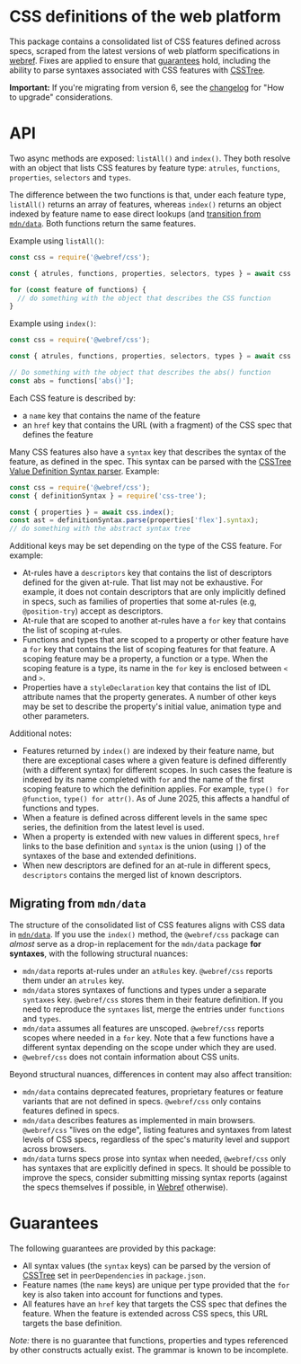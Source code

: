 # CSS definitions of the web platform

This package contains a consolidated list of CSS features defined across specs, scraped from the latest versions of web platform specifications in [webref](https://github.com/w3c/webref). Fixes are applied to ensure that [guarantees](#guarantees) hold, including the ability to parse syntaxes associated with CSS features with [CSSTree](https://github.com/csstree/csstree).

**Important:** If you're migrating from version 6, see the [changelog](https://github.com/w3c/webref/blob/main/packages/css/CHANGELOG.md) for "How to upgrade" considerations.

# API

Two async methods are exposed: `listAll()` and `index()`. They both resolve with an object that lists CSS features by feature type: `atrules`, `functions`, `properties`, `selectors` and `types`.

The difference between the two functions is that, under each feature type, `listAll()` returns an array of features, whereas `index()` returns an object indexed by feature name to ease direct lookups (and [transition from `mdn/data`](#transition-from-mdndata). Both functions return the same features.

Example using `listAll()`:

```js
const css = require('@webref/css');

const { atrules, functions, properties, selectors, types } = await css.listAll();

for (const feature of functions) {
  // do something with the object that describes the CSS function
}
```

Example using `index()`:

```js
const css = require('@webref/css');

const { atrules, functions, properties, selectors, types } = await css.index();

// Do something with the object that describes the abs() function
const abs = functions['abs()'];
```

Each CSS feature is described by:
- a `name` key that contains the name of the feature
- an `href` key that contains the URL (with a fragment) of the CSS spec that defines the feature

Many CSS features also have a `syntax` key that describes the syntax of the feature, as defined in the spec. This syntax can be parsed with the [CSSTree Value Definition Syntax parser](https://github.com/csstree/csstree/blob/master/docs/definition-syntax.md#value-definition-syntax). Example:

```js
const css = require('@webref/css');
const { definitionSyntax } = require('css-tree');

const { properties } = await css.index();
const ast = definitionSyntax.parse(properties['flex'].syntax);
// do something with the abstract syntax tree
```

Additional keys may be set depending on the type of the CSS feature. For example:

- At-rules have a `descriptors` key that contains the list of descriptors defined for the given at-rule. That list may not be exhaustive. For example, it does not contain descriptors that are only implicitly defined in specs, such as families of properties that some at-rules (e.g, `@position-try`) accept as descriptors.
- At-rule that are scoped to another at-rules have a `for` key that contains the list of scoping at-rules.
- Functions and types that are scoped to a property or other feature have a `for` key that contains the list of scoping features for that feature. A scoping feature may be a property, a function or a type. When the scoping feature is a type, its name in the `for` key is enclosed between `<` and `>`.
- Properties have a `styleDeclaration` key that contains the list of IDL attribute names that the property generates. A number of other keys may be set to describe the property's initial value, animation type and other parameters.

Additional notes:
- Features returned by `index()` are indexed by their feature name, but there are exceptional cases where a given feature is defined differently (with a different syntax) for different scopes. In such cases the feature is indexed by its name completed with ` for ` and the name of the first scoping feature to which the definition applies. For example, `type() for @function`, `type() for attr()`. As of June 2025, this affects a handful of functions and types.
- When a feature is defined across different levels in the same spec series, the definition from the latest level is used.
- When a property is extended with new values in different specs, `href` links to the base definition and `syntax` is the union (using `|`) of the syntaxes of the base and extended definitions.
- When new descriptors are defined for an at-rule in different specs, `descriptors` contains the merged list of known descriptors.

## Migrating from `mdn/data`

The structure of the consolidated list of CSS features aligns with CSS data in [`mdn/data`](https://github.com/mdn/data). If you use the `index()` method, the `@webref/css` package can *almost* serve as a drop-in replacement for the `mdn/data` package **for syntaxes**, with the following structural nuances:

- `mdn/data` reports at-rules under an `atRules` key. `@webref/css` reports them under an `atrules` key.
- `mdn/data` stores syntaxes of functions and types under a separate `syntaxes` key. `@webref/css` stores them in their feature definition. If you need to reproduce the `syntaxes` list, merge the entries under `functions` and `types`.
- `mdn/data` assumes all features are unscoped. `@webref/css` reports scopes where needed in a `for` key. Note that a few functions have a different syntax depending on the scope under which they are used.
- `@webref/css` does not contain information about CSS units.

Beyond structural nuances, differences in content may also affect transition:
- `mdn/data` contains deprecated features, proprietary features or feature variants that are not defined in specs. `@webref/css` only contains features defined in specs.
- `mdn/data` describes features as implemented in main browsers. `@webref/css` "lives on the edge", listing features and syntaxes from latest levels of CSS specs, regardless of the spec's maturity level and support across browsers.
- `mdn/data` turns specs prose into syntax when needed, `@webref/css` only has syntaxes that are explicitly defined in specs. It should be possible to improve the specs, consider submitting missing syntax reports (against the specs themselves if possible, in [Webref](https://github.com/w3c/webref/issues) otherwise).


# Guarantees

The following guarantees are provided by this package:
- All syntax values (the `syntax` keys) can be parsed by the version of [CSSTree](https://github.com/csstree/csstree) set in `peerDependencies` in `package.json`.
- Feature names (the `name` keys) are unique per type provided that the `for` key is also taken into account for functions and types.
- All features have an `href` key that targets the CSS spec that defines the feature. When the feature is extended across CSS specs, this URL targets the base definition.

*Note:* there is no guarantee that functions, properties and types referenced by other constructs actually exist. The grammar is known to be incomplete.